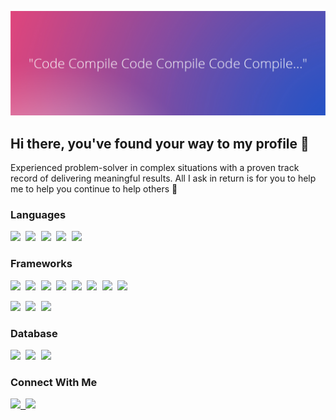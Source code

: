 ![alt text](https://github.com/nmehanma/nmehanma/blob/main/codeCompileGood.png)

## Hi there, you've found your way to my profile 👋

Experienced problem-solver in complex situations with a proven track record of delivering meaningful results. All I ask in return is for you to help me to help you continue to help others :pray:

### Languages

<kbd> <img src="https://img.shields.io/badge/C%23-239120?style=for-the-badge&logo=c-sharp&logoColor=white" /> </kbd>
<kbd> <img src="https://img.shields.io/badge/JavaScript-323330?style=for-the-badge&logo=javascript&logoColor=F7DF1E" /> </kbd>
<kbd> <img src="https://img.shields.io/badge/Ruby-CC342D?style=for-the-badge&logo=ruby&logoColor=white" /> </kbd>
<kbd> <img src="https://img.shields.io/badge/CSS3-1572B6?style=for-the-badge&logo=css3&logoColor=white" /> </kbd>
<kbd> <img src="https://img.shields.io/badge/HTML5-E34F26?style=for-the-badge&logo=html5&logoColor=white" /> </kbd>
  
### Frameworks

<kbd> <img src="https://img.shields.io/badge/.NET-512BD4?style=for-the-badge&logo=dotnet&logoColor=white" /> </kbd>
<kbd> <img src="https://img.shields.io/badge/Node.js-339933?style=for-the-badge&logo=nodedotjs&logoColor=white" /> </kbd>
<kbd> <img src="https://img.shields.io/badge/Express.js-000000?style=for-the-badge&logo=express&logoColor=white" /> </kbd>
<kbd> <img src="https://img.shields.io/badge/React-20232A?style=for-the-badge&logo=react&logoColor=61DAFB" /> </kbd>
<kbd> <img src="https://img.shields.io/badge/firebase-ffca28?style=for-the-badge&logo=firebase&logoColor=black" /> </kbd>
<kbd> <img src="https://img.shields.io/badge/Jest-C21325?style=for-the-badge&logo=jest&logoColor=white" /> </kbd>
<kbd> <img src="https://img.shields.io/badge/jQuery-0769AD?style=for-the-badge&logo=jquery&logoColor=white" /> </kbd>
<kbd> <img src="https://img.shields.io/badge/Bootstrap-563D7C?style=for-the-badge&logo=bootstrap&logoColor=white" /> </kbd>

<kbd> <img src="https://img.shields.io/badge/Postman-FF6C37?style=for-the-badge&logo=Postman&logoColor=white" /> </kbd>
<kbd> <img src="https://img.shields.io/badge/Nginx-009639?style=for-the-badge&logo=nginx&logoColor=white" /> </kbd>
<kbd> <img src="https://img.shields.io/badge/Ruby_on_Rails-CC0000?style=for-the-badge&logo=ruby-on-rails&logoColor=white" /> </kbd>

### Database

<kbd> <img src="https://img.shields.io/badge/MongoDB-4EA94B?style=for-the-badge&logo=mongodb&logoColor=white" /> </kbd>
<kbd> <img src="https://img.shields.io/badge/MySQL-005C84?style=for-the-badge&logo=mysql&logoColor=white" /> </kbd>
<kbd> <img src="https://img.shields.io/badge/Microsoft-Sql-Server?style=for-the-badge&logo=microsoft-sql-server&logoColor=white" /> </kbd>

### Connect With Me

<kbd> <a href="https://github.com/nmehanma"> <img src="https://img.shields.io/badge/GitHub-100000?style=for-the-badge&logo=github&logoColor=white" /> </a> </kbd>
<kbd> <a href="https://www.linkedin.com/in/najeammehanmal/"> <img src="https://img.shields.io/badge/LinkedIn-0077B5?style=for-the-badge&logo=linkedin&logoColor=white" /> </a> </kbd>





  
  




<!--
**nmehanma/nmehanma** is a ✨ _special_ ✨ repository because its `README.md` (this file) appears on your GitHub profile.

Here are some ideas to get you started:

- 🔭 I’m currently working on ...
- 🌱 I’m currently learning ...
- 👯 I’m looking to collaborate on ...
- 🤔 I’m looking for help with ...
- 💬 Ask me about ...
- 📫 How to reach me: ...
- 😄 Pronouns: ...
- ⚡ Fun fact: ...
-->
